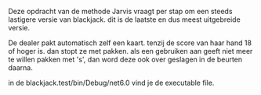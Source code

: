 Deze opdracht van de methode Jarvis vraagt per stap om een steeds lastigere versie van blackjack. dit is de laatste en dus meest uitgebreide versie.

De dealer pakt automatisch zelf een kaart. tenzij de score van haar hand 18 of hoger is. dan stopt ze met pakken. als een gebruiken aan geeft niet meer te willen pakken met 's', dan word deze ook over geslagen in de beurten daarna.

in de blackjack.test/bin/Debug/net6.0 vind je de executable file.
